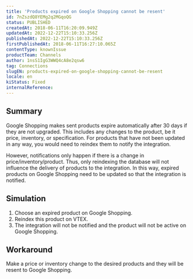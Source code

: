 ```yaml
---
title: 'Products expired on Google Shopping cannot be resent'
id: 7nZszdQ8YEMg2q2MGqoQG
status: PUBLISHED
createdAt: 2018-06-11T16:20:09.949Z
updatedAt: 2022-12-22T15:10:33.256Z
publishedAt: 2022-12-22T15:10:33.256Z
firstPublishedAt: 2018-06-11T16:27:10.065Z
contentType: knownIssue
productTeam: Channels
author: 1nsS1IgG3WWQ4cA8e2qsw6
tag: Connections
slugEN: products-expired-on-google-shopping-cannot-be-resent
locale: en
kiStatus: Fixed
internalReference: 
---
```


## Summary

Google Shopping makes sent products expire automatically after 30 days if they are not upgraded. This includes any changes to the product, be it price, inventory, or specification. For products that have not been updated in any way, you would need to reindex them to notify the integration.

However, notifications only happen if there is a change in price/inventory/product. Thus, only reindexing the database will not influence the delivery of products to the integration. In this way, expired products on Google Shopping need to be updated so that the integration is notified.

## Simulation

1. Choose an expired product on Google Shopping.
2. Reindex this product on VTEX.
3. The integration will not be notified and the product will not be active on Google Shopping.

## Workaround

Make a price or inventory change to the desired products and they will be resent to Google Shopping.

